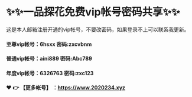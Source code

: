# ✨✨一品探花免费vip帐号密码共享✨✨
这是本人邮箱注册开通的vip帐号，不要改密码，如果登录不上可以联系我更新。
  #### 至尊vip帐号：6hsxx 密码:zxcvbnm

#### 普通vip帐号：aini889 密码:Abc789

#### 年度vip帐号：6326763 密码:zxc123



#### ❤️ 👉 【更多帐号】 ：https://www.2020234.xyz 
